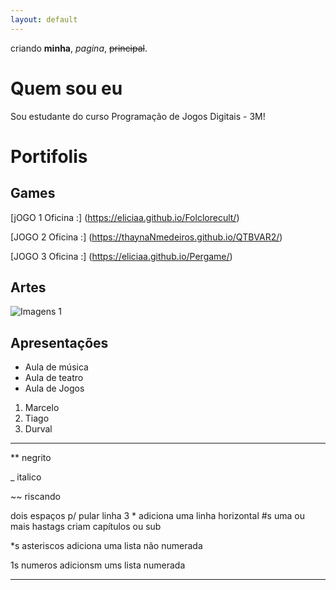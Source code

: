 ```yaml
---
layout: default
---
```


criando **minha**, _pagina_,  ~~principal~~.
 
# Quem sou eu 

Sou estudante do curso Programação de Jogos Digitais - 3M!

# Portifolis

## Games 

[jOGO 1 Oficina :] (https://eliciaa.github.io/Folclorecult/) 

[JOGO 2 Oficina :] (https://thaynaNmedeiros.github.io/QTBVAR2/)

[JOGO 3 Oficina :] (https://eliciaa.github.io/Pergame/)

## Artes
![Imagens 1](https://br.vexels.com/png-svg/previsualizar/132714/rosto-bruxa-do-gato)

## Apresentações
* Aula de música 
* Aula de teatro
* Aula de Jogos
1. Marcelo 
2. Tiago
3. Durval
 
* * *





** negrito

_ italico

~~ riscando

  dois espaços p/ pular linha
 3 * adiciona uma linha horizontal
 #s uma ou mais hastags criam capítulos ou sub 
 
 *s asteriscos adiciona uma lista não numerada 
 
 1s numeros adicionsm ums lista numerada 
 
 
 * * *
